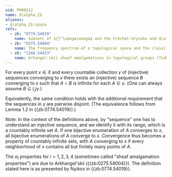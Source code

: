 ```yaml
---
uid: P000212
name: $\alpha_2$
aliases:
- $\alpha_2$-space
refs:
  - zb: "0774.54019"
    name: Subsets of ${}^\omega\omega$ and the Fréchet-Urysohn and $\alpha_i$-properties (P. Nyikos)
  - zb: "0275.54004"
    name: The frequency spectrum of a topological space and the classification of spaces (A. V. Arkhangel'skii)
  - zb: "1348.54033"
    name: Arhangel'skii sheaf amalgamations in topological groups (Tsaban & Zdomskyy)
---
```


For every point $x \in X$ and every countable collection $\gamma$
of (injective) sequences converging to $x$ there exists an (injective) sequence 
$B$ converging to $x$ such that $A\cap B$ is infinite for each $A \in \gamma$.
(One can always assume $B\subseteq\bigcup\gamma$.)

Equivalently, the same condition holds with the additional requirement that the sequences in $\gamma$ are pairwise disjoint. (The equivalence follows from Lemma 1.2 in {{zb:0774.54019}}.)

Note: In the context of the definitions above, by "sequence" one has to understand an injective sequence,
and we identify it with its range, which is a countably infinite set $A$.
If one bijective enumeration of $A$ converges to $x$, all bijective enumerations of $A$ converge to $x$.
Convergence thus becomes a property of countably infinite sets,
with $A$ converging to $x$ if every neighborhood of $x$ contains all but finitely many points of $A$.

The $\alpha_i$ properties for $i = 1, 2, 3, 4$ (sometimes called "sheaf amalgamation properties")
are due to Arkhangel'skii ({{zb:0275.54004}}).
The definition stated here is as presented by Nyikos in {{zb:0774.54019}}.
